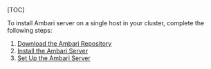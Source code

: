 [TOC]

To install Ambari server on a single host in your cluster, complete the following steps:

1. [Download the Ambari Repository]($DownloadTheAmbariRepository)
2. [Install the Ambari Server]($InstallTheAmbariServer)
3. [Set Up the Ambari Server]($SetUpTheAmbariServer)
